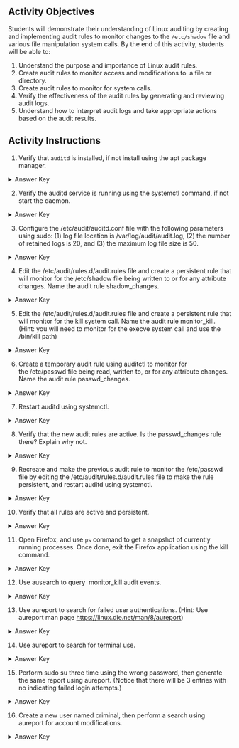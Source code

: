 ## Activity Objectives

Students will demonstrate their understanding of Linux auditing by creating and implementing audit rules to monitor changes to the ```/etc/shadow``` file and various file manipulation system calls. By the end of this activity, students will be able to:
1. Understand the purpose and importance of Linux audit rules.
2. Create audit rules to monitor access and modifications to  a file or directory.
3. Create audit rules to monitor for system calls.
4. Verify the effectiveness of the audit rules by generating and reviewing audit logs.
5. Understand how to interpret audit logs and take appropriate actions based on the audit results.

## Activity Instructions

1. Verify that ```auditd``` is installed, if not install using the apt package manager.
<details closed>
<summary>Answer Key</summary>
<ol>
    <li>Check if <code>auditd</code> is installed:
        <pre><code>dpkg -l | grep auditd</code></pre>
        <p>If <code>auditd</code> is installed, you'll see a package listed with details. If there is no output, <code>auditd</code> is not installed.</p>
    </li>
    <li>Install <code>auditd</code> if not installed:
        <pre><code>sudo apt update</code></pre>
        <pre><code>sudo apt install auditd</code></pre>
    </li>
    <li>Verify installation:
        <pre><code>sudo systemctl status auditd</code></pre>
        <p>This should show the status of the <code>auditd</code> service, indicating whether it is running or not.</p>
    </li>
</ol>
</details>

2. Verify the auditd service is running using the systemctl command, if not start the daemon.
<details closed>
<summary>Answer Key</summary>
<ol>
    <li>Check the status of <code>auditd</code>:
        <pre><code>sudo systemctl status auditd</code></pre>
        <p>If the service is running, you should see output indicating that the <code>auditd</code> service is active. If the service is not running, you will see that the status is inactive or stopped.</p>
    </li>
    <li>If <code>auditd</code> is not running, start the service:
        <pre><code>sudo systemctl start auditd</code></pre>
    </li>
    <li>Verify the service is running:
        <pre><code>sudo systemctl status auditd</code></pre>
        <p>Ensure that the <code>auditd</code> service is active and running.</p>
    </li>
</ol>
</details>

3. Configure the /etc/audit/auditd.conf file with the following parameters using sudo: (1) log file location is /var/log/audit/audit.log, (2) the number of retained logs is 20, and (3) the maximum log file size is 50.
<details closed>
<summary>Answer Key</summary>
<ol>
    <li>Edit the <code>/etc/audit/auditd.conf</code> file:
        <pre><code>sudo nano /etc/audit/auditd.conf</code></pre>
    </li>
    <li>Update the configuration with the following parameters:
        <ul>
            <li>Set the log file location to <code>/var/log/audit/audit.log</code>:</li>
            <pre><code>log_file = /var/log/audit/audit.log</code></pre>
            <li>Set the number of retained logs to 20:</li>
            <pre><code>num_logs = 20</code></pre>
            <li>Set the maximum log file size to 50 MB:</li>
            <pre><code>max_log_file = 50</code></pre>
        </ul>
        <p>Save the file and exit the editor (in <code>nano</code>, press <code>CTRL + X</code>, then <code>Y</code> to confirm changes, and <code>Enter</code> to save).</p>
    </li>
</ol>
</details>

4. Edit the /etc/audit/rules.d/audit.rules file and create a persistent rule that will monitor for the /etc/shadow file being written to or for any attribute changes. Name the audit rule shadow_changes.
<details closed>
<summary>Answer Key</summary>
<ol>
    <li>Open the <code>/etc/audit/rules.d/audit.rules</code> file using a text editor:
        <pre><code>sudo nano /etc/audit/rules.d/audit.rules</code></pre>
    </li>
    <li>Add the following rule to monitor <code>/etc/shadow</code> for writes and attribute changes:
        <pre><code>-w /etc/shadow -p wa -k shadow_changes</code></pre>
        <p><strong>Explanation:</strong></p>
        <ul>
            <li><code>-w /etc/shadow</code>: Watches the <code>/etc/shadow</code> file for changes.</li>
            <li><code>-p wa</code>: Watches for write (<code>w</code>) and attribute change (<code>a</code>) events.</li>
            <li><code>-k shadow_changes</code>: Names the rule <code>shadow_changes</code> for easy identification in logs.</li>
        </ul>
    </li>
    <li>Save and exit the file:
        <ul>
            <li>In <code>nano</code>, press <code>CTRL + X</code>, then <code>Y</code> to confirm changes, and press <code>Enter</code> to save the file.</li>
        </ul>
    </li>
    <li>Restart the <code>auditd</code> service to apply the new rule:
        <pre><code>sudo systemctl restart auditd</code></pre>
    </li>
    <li>Verify that the rule has been applied:
        <pre><code>sudo auditctl -l</code></pre>
        <p>This command will display the active audit rules, and you should see the rule for <code>/etc/shadow</code> with the key <code>shadow_changes</code>.</p>
    </li>
</ol>
</details>

5. Edit the /etc/audit/rules.d/audit.rules file and create a persistent rule that will monitor for the kill system call. Name the audit rule monitor_kill. (Hint: you will need to monitor for the execve system call and use the /bin/kill path)
<details closed>
<summary>Answer Key</summary>
<ol>
    <li>Open the <code>/etc/audit/rules.d/audit.rules</code> file using a text editor:
        <pre><code>sudo nano /etc/audit/rules.d/audit.rules</code></pre>
    </li>
    <li>Add the following rule to monitor the <code>kill</code> system call:
        <pre><code>-a always,exit -F arch=b64 -S execve -F path=/bin/kill -k monitor_kill</code></pre>
        <p><strong>Explanation of the rule:</strong></p>
        <ul>
            <li><code>-a always,exit</code>: Audits the execution of the system call, both when it enters and exits.</li>
            <li><code>-F arch=b64</code>: Specifies the architecture (64-bit).</li>
            <li><code>-S execve</code>: Monitors the <code>execve</code> system call.</li>
            <li><code>-F path=/bin/kill</code>: Filters the <code>execve</code> system call to monitor only the <code>/bin/kill</code> path.</li>
            <li><code>-k monitor_kill</code>: Assigns the key <code>monitor_kill</code> to this rule for easy identification in logs.</li>
        </ul>
    </li>
    <li>Save and exit the file:
        <ul>
            <li>In <code>nano</code>, press <code>CTRL + X</code>, then <code>Y</code> to confirm changes, and press <code>Enter</code> to save the file.</li>
        </ul>
    </li>
    <li>Restart the <code>auditd</code> service to apply the new rule:
        <pre><code>sudo systemctl restart auditd</code></pre>
    </li>
    <li>Verify that the rule has been applied:
        <pre><code>sudo auditctl -l</code></pre>
        <p>This command will display the active audit rules, and you should see the rule for <code>/bin/kill</code> with the key <code>monitor_kill</code>.</p>
    </li>
</ol>
</details>

6. Create a temporary audit rule using auditctl to monitor for the /etc/passwd file being read, written to, or for any attribute changes. Name the audit rule passwd_changes.
<details closed>
<summary>Answer Key</summary>
<ol>
    <li>Use the <code>auditctl</code> command to create the rule:
        <pre><code>sudo auditctl -w /etc/passwd -p rwa -k passwd_changes</code></pre>
        <p><strong>Explanation of the rule:</strong></p>
        <ul>
            <li><code>-w /etc/passwd</code>: Watches the <code>/etc/passwd</code> file for changes.</li>
            <li><code>-p rwa</code>: Specifies the permissions to watch for:
                <ul>
                    <li><code>r</code>: Read access</li>
                    <li><code>w</code>: Write access</li>
                    <li><code>a</code>: Attribute changes</li>
                </ul>
            </li>
            <li><code>-k passwd_changes</code>: Names the rule <code>passwd_changes</code> for easy identification in the logs.</li>
        </ul>
    </li>
    <li>Verify that the rule is applied by running:
        <pre><code>sudo auditctl -l</code></pre>
        <p>This will display the active audit rules, and you should see the rule for <code>/etc/passwd</code> with the key <code>passwd_changes</code>.</p>
    </li>
</ol>
</details>

7. Restart auditd using systemctl.
<details closed>
<summary>Answer Key</summary>
<pre><code>sudo systemctl restart auditd</code></pre>
</details>

8. Verify that the new audit rules are active. Is the passwd_changes rule there? Explain why not.
<details closed>
<summary>Answer Key</summary>
<pre><code>sudo auditctl -l</code></pre>
The rule is not present because temporary rules are lost after system reboot as well as when the auditd service is restarted resulting in the rule no longer being active.
</details>

9. Recreate and make the previous audit rule to monitor the /etc/passwd file by editing the /etc/audit/rules.d/audit.rules file to make the rule persistent, and restart auditd using systemctl.
<details closed>
<summary>Answer Key</summary>
<ol>
    <li>Edit the <code>/etc/audit/rules.d/audit.rules</code> file:
        <pre><code>sudo nano /etc/audit/rules.d/audit.rules</code></pre>
    </li>
    <li>Add the following line to monitor the <code>/etc/passwd</code> file:
        <pre><code>-w /etc/passwd -p rwa -k passwd_changes</code></pre>
        <p><strong>Explanation of the rule:</strong></p>
        <ul>
            <li><code>-w /etc/passwd</code>: Watches the <code>/etc/passwd</code> file for changes.</li>
            <li><code>-p rwa</code>: Specifies the permissions to watch for:
                <ul>
                    <li><code>r</code>: Read access</li>
                    <li><code>w</code>: Write access</li>
                    <li><code>a</code>: Attribute changes</li>
                </ul>
            </li>
            <li><code>-k passwd_changes</code>: Names the rule <code>passwd_changes</code> for easy identification in the logs.</li>
        </ul>
    </li>
    <li>Save and exit the editor. In <code>nano</code>, press <code>CTRL + X</code>, then <code>Y</code> to confirm changes, and press <code>Enter</code> to save.</li>
    <li>Restart the <code>auditd</code> service to apply the new rule:
        <pre><code>sudo systemctl restart auditd</code></pre>
    </li>
    <li>Verify that the rule is applied by running:
        <pre><code>sudo auditctl -l</code></pre>
        You should see the rule for <code>/etc/passwd</code> with the key <code>passwd_changes</code> in the output.
    </li>
</ol>
</details>

10. Verify that all rules are active and persistent.
<details closed>
<summary>Answer Key</summary>
<pre><code>sudo auditctl -l</code></pre>
</details>

11. Open Firefox, and use ```ps``` command to get a snapshot of currently running processes. Once done, exit the Firefox application using the kill command.
<details closed>
<summary>Answer Key</summary>
<ol>
    <li>Open Firefox:
        <pre><code>firefox &</code></pre>
      This will open Firefox in the background, allowing you to continue using the terminal.
    </li>
    <li>Get a snapshot of currently running processes:
        <pre><code>ps aux</code></pre>
    </li>
    <li>Filter the processes for Firefox:
        <pre><code>ps aux | grep firefox</code></pre>
    </li>
    <li>Find the Firefox process ID (PID) from the output of the previous command.</li>
    <li>Exit Firefox using the <code>kill</code> command:
        <pre><code>kill &lt;PID&gt;</code></pre>
        Replace <code>&lt;PID&gt;</code> with the actual process ID of Firefox.
    </li>
    <li>Verify that Firefox has been closed by running the following command again:
        <pre><code>ps aux | grep firefox</code></pre>
        If no output (except for the <code>grep</code> command) appears, it means Firefox has been successfully closed.
    </li>
</ol>
</details>

12. Use ausearch to query  monitor_kill audit events.
<details closed>
<summary>Answer Key</summary>
<pre><code>sudo ausearch -k monitor_kill</code></pre>
</details>

13. Use aureport to search for failed user authentications. (Hint: Use aureport man page https://linux.die.net/man/8/aureport)
<details closed>
<summary>Answer Key</summary>
<pre><code>sudo aureport -au --failed</code></pre>
</details>

14. Use aureport to search for terminal use.
<details closed>
<summary>Answer Key</summary>
<pre><code>sudo aureport -t</code></pre>
</details>

15. Perform sudo su three time using the wrong password, then generate the same report using aureport. (Notice that there will be 3 entries with no indicating failed login attempts.)
<details closed>
<summary>Answer Key</summary>
<ol>
    <li>Perform <code>sudo su</code> three times with the wrong password:
        <pre><code>sudo su</code></pre>
        (Enter the wrong password each time.)
    </li>
    <li>Generate a report of failed authentication attempts:
        <pre><code>sudo aureport -au --failed</code></pre>
    </li>
</ol>
</details>

16. Create a new user named criminal, then perform a search using aureport for account modifications. 
<details closed>
<summary>Answer Key</summary>
<ol>
    <li>Create a new user named <code>criminal</code>:
        <pre><code>sudo useradd criminal</code></pre>
        (Optional) Set a password for the user:
        <pre><code>sudo passwd criminal</code></pre>
    </li>
    <li>Perform a search for account modifications using <code>aureport</code>:
        <pre><code>sudo aureport -am</code></pre>
    </li>
</ol>
</details>

